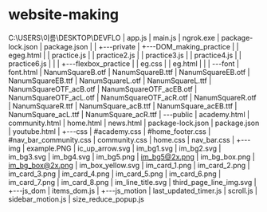 # website-making
C:\USERS\이름\DESKTOP\DEVFLO
|   app.js
|   main.js
|   ngrok.exe
|   package-lock.json
|   package.json
|
|
+---private
|   +---DOM_making_practice
|   |       egeg.html
|   |       practice.js
|   |       practice2.js
|   |       practice3.js
|   |       practice4.js
|   |       practice6.js
|   |
|   +---flexbox_practice
|   |       eg.css
|   |       eg.html
|   |
|   \---font
|           font.html
|           NanumSquareB.otf
|           NanumSquareB.ttf
|           NanumSquareEB.otf
|           NanumSquareEB.ttf
|           NanumSquareL.otf
|           NanumSquareL.ttf
|           NanumSquareOTF_acB.otf
|           NanumSquareOTF_acEB.otf
|           NanumSquareOTF_acL.otf
|           NanumSquareOTF_acR.otf
|           NanumSquareR.otf
|           NanumSquareR.ttf
|           NanumSquare_acB.ttf
|           NanumSquare_acEB.ttf
|           NanumSquare_acL.ttf
|           NanumSquare_acR.ttf
|
\---public
    |   academy.html
    |   community.html
    |   home.html
    |   news.html
    |   package-lock.json
    |   package.json
    |   youtube.html
    |
    +---css
    |       #academy.css
    |       #home_footer.css
    |       #nav_bar_community.css
    |       community.css
    |       home.css
    |       nav_bar.css
    |
    +---img
    |       example.PNG
    |       ic_up_arrow.svg
    |       im_bg1.svg
    |       im_bg2.svg
    |       im_bg3.svg
    |       im_bg4.svg
    |       im_bg5.png
    |       im_bg5@2x.png
    |       im_bg_box.png
    |       im_bg_box@2x.png
    |       im_box_yellow.svg
    |       im_card_1.png
    |       im_card_2.png
    |       im_card_3.png
    |       im_card_4.png
    |       im_card_5.png
    |       im_card_6.png
    |       im_card_7.png
    |       im_card_8.png
    |       im_line_title.svg
    |       third_page_line_img.svg
    |
    +---js_dom
    |       items_dom.js
    |
    +---js_motion
    |       last_updated_timer.js
    |       scroll.js
    |       sidebar_motion.js
    |       size_reduce_popup.js
